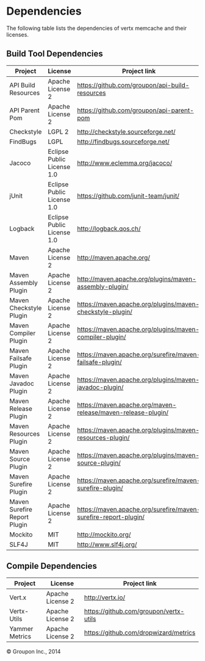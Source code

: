 Dependencies
========

The following table lists the dependencies of vertx memcache and their licenses.

Build Tool Dependencies
------------------

Project                        | License                    | Project link
-------------------------------|----------------------------|-------------
API Build Resources            | Apache License 2           | https://github.com/groupon/api-build-resources
API Parent Pom                 | Apache License 2           | https://github.com/groupon/api-parent-pom
Checkstyle                     | LGPL 2                     | http://checkstyle.sourceforge.net/
FindBugs                       | LGPL                       | http://findbugs.sourceforge.net/
Jacoco                         | Eclipse Public License 1.0 | http://www.eclemma.org/jacoco/
jUnit                          | Eclipse Public License 1.0 | https://github.com/junit-team/junit/
Logback                        | Eclipse Public License 1.0 | http://logback.qos.ch/
Maven                          | Apache License 2           | http://maven.apache.org/
Maven Assembly Plugin          | Apache License 2           | http://maven.apache.org/plugins/maven-assembly-plugin/
Maven Checkstyle Plugin        | Apache License 2           | https://maven.apache.org/plugins/maven-checkstyle-plugin/
Maven Compiler Plugin          | Apache License 2           | https://maven.apache.org/plugins/maven-compiler-plugin/
Maven Failsafe Plugin          | Apache License 2           | https://maven.apache.org/surefire/maven-failsafe-plugin/
Maven Javadoc Plugin           | Apache License 2           | https://maven.apache.org/plugins/maven-javadoc-plugin/
Maven Release Plugin           | Apache License 2           | https://maven.apache.org/maven-release/maven-release-plugin/
Maven Resources Plugin         | Apache License 2           | https://maven.apache.org/plugins/maven-resources-plugin/
Maven Source Plugin            | Apache License 2           | https://maven.apache.org/plugins/maven-source-plugin/
Maven Surefire Plugin          | Apache License 2           | https://maven.apache.org/surefire/maven-surefire-plugin/
Maven Surefire Report Plugin   | Apache License 2           | https://maven.apache.org/surefire/maven-surefire-report-plugin/
Mockito                        | MIT                        | http://mockito.org/
SLF4J                          | MIT                        | http://www.slf4j.org/

Compile Dependencies
--------------------

Project                        | License                    | Project link
-------------------------------|----------------------------|-------------
Vert.x                         | Apache License 2           | http://vertx.io/
Vertx-Utils                    | Apache License 2           | https://github.com/groupon/vertx-utils
Yammer Metrics                 | Apache License 2           | https://github.com/dropwizard/metrics


&copy; Groupon Inc., 2014
